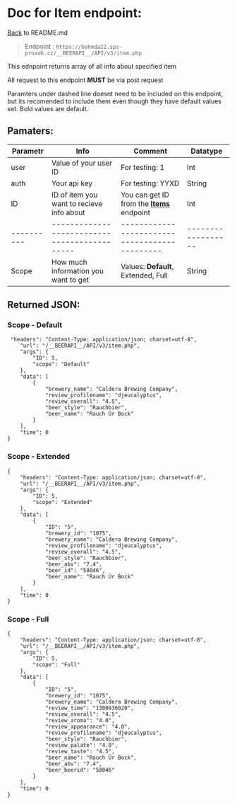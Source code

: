 # Doc for Item endpoint:

[Back](README.md) to README.md

> Endpoint : `https://bohmda22.sps-prosek.cz/__BEERAPI__/API/v3/item.php`


This ednpoint returns array of all info about specified item

All request to this endpoint <b>MUST</b> be via post request


Paramters under dashed line doesnt need to be included on this endpoint, but its recomended to include them even though they have default values set. Bold values are default.


## Pamaters:

|Parametr | Info | Comment | Datatype|
|-|-|-|-|
| user    | Value of your user ID           | For testing: 1    |  Int               |
| auth    | Your api key                    | For testing: YYXD |  String            |
|ID| ID of item you want to recieve info about | You can get ID from the <b>[Items](Items.md)</b> endpoint  | Int |
|----------|--------------------------------------------|---------------------------------------------|------------------|----------|
|Scope| How much information you  want to get |Values: <b>Default</b>, Extended, Full | String |


## Returned JSON:


### Scope - Default
```
 "headers": "Content-Type: application/json; charset=utf-8",
    "url": "/__BEERAPI__/API/v3/item.php",
    "args": {
        "ID": 5,
        "scope": "Default"
    },
    "data": [
        {
            "brewery_name": "Caldera Brewing Company",
            "review_profilename": "djeucalyptus",
            "review_overall": "4.5",
            "beer_style": "Rauchbier",
            "beer_name": "Rauch Ür Bock"
        }
    ],
    "time": 0
}
```

### Scope - Extended
```
{
    "headers": "Content-Type: application/json; charset=utf-8",
    "url": "/__BEERAPI__/API/v3/item.php",
    "args": {
        "ID": 5,
        "scope": "Extended"
    },
    "data": [
        {
            "ID": "5",
            "brewery_id": "1075",
            "brewery_name": "Caldera Brewing Company",
            "review_profilename": "djeucalyptus",
            "review_overall": "4.5",
            "beer_style": "Rauchbier",
            "beer_abv": "7.4",
            "beer_id": "58046",
            "beer_name": "Rauch Ür Bock"
        }
    ],
    "time": 0
}

```

### Scope - Full
```
{
    "headers": "Content-Type: application/json; charset=utf-8",
    "url": "/__BEERAPI__/API/v3/item.php",
    "args": {
        "ID": 5,
        "scope": "Full"
    },
    "data": [
        {
            "ID": "5",
            "brewery_id": "1075",
            "brewery_name": "Caldera Brewing Company",
            "review_time": "1300936020",
            "review_overall": "4.5",
            "review_aroma": "4.0",
            "review_appearance": "4.0",
            "review_profilename": "djeucalyptus",
            "beer_style": "Rauchbier",
            "review_palate": "4.0",
            "review_taste": "4.5",
            "beer_name": "Rauch Ür Bock",
            "beer_abv": "7.4",
            "beer_beerid": "58046"
        }
    ],
    "time": 0
}

```
